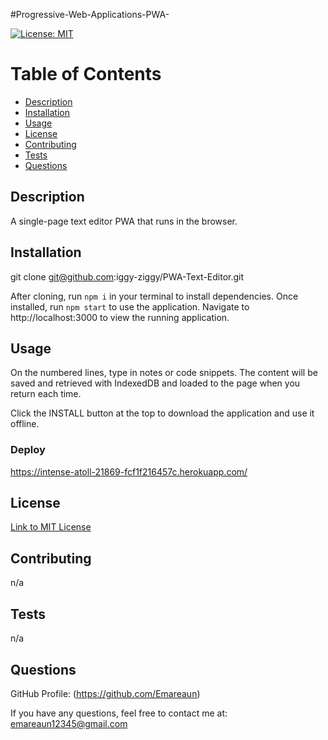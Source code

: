 #Progressive-Web-Applications-PWA-

[![License: MIT](https://img.shields.io/badge/License-MIT-yellow.svg)](https://opensource.org/licenses/MIT)

# Table of Contents

* [Description](#description)
* [Installation](#installation)
* [Usage](#usage)
* [License](#license)
* [Contributing](#contributing)
* [Tests](#tests)
* [Questions](#questions)

## Description

A single-page text editor PWA that runs in the browser.

## Installation

git clone git@github.com:iggy-ziggy/PWA-Text-Editor.git

After cloning, run `npm i` in your terminal to install dependencies. Once installed, run `npm start` to use the application. Navigate to http://localhost:3000 to view the running application.

## Usage

On the numbered lines, type in notes or code snippets. The content will be saved and retrieved with IndexedDB and loaded to the page when you return each time.

Click the INSTALL button at the top to download the application and use it offline.

### Deploy
https://intense-atoll-21869-fcf1f216457c.herokuapp.com/

## License
[Link to MIT License](https://opensource.org/licenses/MIT)

## Contributing

n/a

## Tests

n/a

## Questions

GitHub Profile: (https://github.com/Emareaun)

If you have any questions, feel free to contact me at:
emareaun12345@gmail.com

